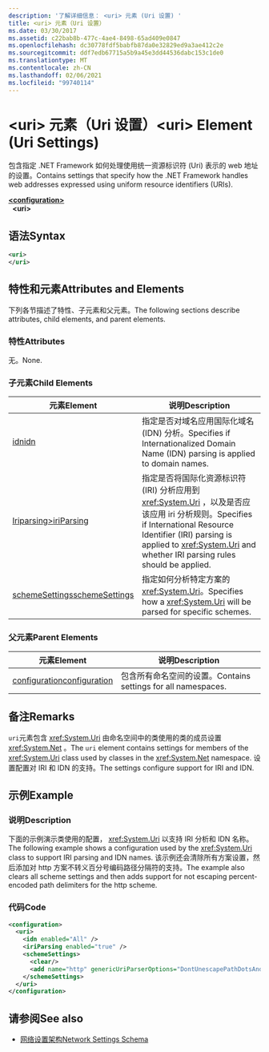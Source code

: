 ```yaml
---
description: '了解详细信息： <uri> 元素 (Uri 设置) '
title: <uri> 元素（Uri 设置）
ms.date: 03/30/2017
ms.assetid: c22bab8b-477c-4ae4-8498-65ad409e0847
ms.openlocfilehash: dc30778fdf5babfb87da0e32829ed9a3ae412c2e
ms.sourcegitcommit: ddf7edb67715a5b9a45e3dd44536dabc153c1de0
ms.translationtype: MT
ms.contentlocale: zh-CN
ms.lasthandoff: 02/06/2021
ms.locfileid: "99740114"
---
```

# <a name="uri-element-uri-settings"></a><span data-ttu-id="37820-103">\<uri> 元素（Uri 设置）</span><span class="sxs-lookup"><span data-stu-id="37820-103">\<uri> Element (Uri Settings)</span></span>

<span data-ttu-id="37820-104">包含指定 .NET Framework 如何处理使用统一资源标识符 (Uri) 表示的 web 地址的设置。</span><span class="sxs-lookup"><span data-stu-id="37820-104">Contains settings that specify how the .NET Framework handles web addresses expressed using uniform resource identifiers (URIs).</span></span>  
  
[**\<configuration>**](../configuration-element.md)  
&nbsp;&nbsp;**\<uri>**  
  
## <a name="syntax"></a><span data-ttu-id="37820-105">语法</span><span class="sxs-lookup"><span data-stu-id="37820-105">Syntax</span></span>  
  
```xml  
<uri>  
</uri>  
```  
  
## <a name="attributes-and-elements"></a><span data-ttu-id="37820-106">特性和元素</span><span class="sxs-lookup"><span data-stu-id="37820-106">Attributes and Elements</span></span>  

 <span data-ttu-id="37820-107">下列各节描述了特性、子元素和父元素。</span><span class="sxs-lookup"><span data-stu-id="37820-107">The following sections describe attributes, child elements, and parent elements.</span></span>  
  
### <a name="attributes"></a><span data-ttu-id="37820-108">特性</span><span class="sxs-lookup"><span data-stu-id="37820-108">Attributes</span></span>  

 <span data-ttu-id="37820-109">无。</span><span class="sxs-lookup"><span data-stu-id="37820-109">None.</span></span>  
  
### <a name="child-elements"></a><span data-ttu-id="37820-110">子元素</span><span class="sxs-lookup"><span data-stu-id="37820-110">Child Elements</span></span>  
  
|<span data-ttu-id="37820-111">**元素**</span><span class="sxs-lookup"><span data-stu-id="37820-111">**Element**</span></span>|<span data-ttu-id="37820-112">**说明**</span><span class="sxs-lookup"><span data-stu-id="37820-112">**Description**</span></span>|  
|-----------------|---------------------|  
|[<span data-ttu-id="37820-113">idn</span><span class="sxs-lookup"><span data-stu-id="37820-113">idn</span></span>](idn-element-uri-settings.md)|<span data-ttu-id="37820-114">指定是否对域名应用国际化域名 (IDN) 分析。</span><span class="sxs-lookup"><span data-stu-id="37820-114">Specifies if Internationalized Domain Name (IDN) parsing is applied to domain names.</span></span>|  
|[<span data-ttu-id="37820-115">Iriparsing></span><span class="sxs-lookup"><span data-stu-id="37820-115">iriParsing</span></span>](iriparsing-element-uri-settings.md)|<span data-ttu-id="37820-116">指定是否将国际化资源标识符 (IRI) 分析应用到 <xref:System.Uri> ，以及是否应该应用 iri 分析规则。</span><span class="sxs-lookup"><span data-stu-id="37820-116">Specifies if International Resource Identifier (IRI) parsing is applied to <xref:System.Uri> and whether IRI parsing rules should be applied.</span></span>|  
|[<span data-ttu-id="37820-117">schemeSettings</span><span class="sxs-lookup"><span data-stu-id="37820-117">schemeSettings</span></span>](schemesettings-element-uri-settings.md)|<span data-ttu-id="37820-118">指定如何分析特定方案的 <xref:System.Uri>。</span><span class="sxs-lookup"><span data-stu-id="37820-118">Specifies how a <xref:System.Uri> will be parsed for specific schemes.</span></span>|  
  
### <a name="parent-elements"></a><span data-ttu-id="37820-119">父元素</span><span class="sxs-lookup"><span data-stu-id="37820-119">Parent Elements</span></span>  
  
|<span data-ttu-id="37820-120">**元素**</span><span class="sxs-lookup"><span data-stu-id="37820-120">**Element**</span></span>|<span data-ttu-id="37820-121">**说明**</span><span class="sxs-lookup"><span data-stu-id="37820-121">**Description**</span></span>|  
|-----------------|---------------------|  
|[<span data-ttu-id="37820-122">configuration</span><span class="sxs-lookup"><span data-stu-id="37820-122">configuration</span></span>](../configuration-element.md)|<span data-ttu-id="37820-123">包含所有命名空间的设置。</span><span class="sxs-lookup"><span data-stu-id="37820-123">Contains settings for all namespaces.</span></span>|  
  
## <a name="remarks"></a><span data-ttu-id="37820-124">备注</span><span class="sxs-lookup"><span data-stu-id="37820-124">Remarks</span></span>  

 <span data-ttu-id="37820-125">`uri`元素包含 <xref:System.Uri> 由命名空间中的类使用的类的成员设置 <xref:System.Net> 。</span><span class="sxs-lookup"><span data-stu-id="37820-125">The `uri` element contains settings for members of the <xref:System.Uri> class used by classes in the <xref:System.Net> namespace.</span></span> <span data-ttu-id="37820-126">设置配置对 IRI 和 IDN 的支持。</span><span class="sxs-lookup"><span data-stu-id="37820-126">The settings configure support for IRI and IDN.</span></span>  
  
## <a name="example"></a><span data-ttu-id="37820-127">示例</span><span class="sxs-lookup"><span data-stu-id="37820-127">Example</span></span>  
  
### <a name="description"></a><span data-ttu-id="37820-128">说明</span><span class="sxs-lookup"><span data-stu-id="37820-128">Description</span></span>  

 <span data-ttu-id="37820-129">下面的示例演示类使用的配置， <xref:System.Uri> 以支持 IRI 分析和 IDN 名称。</span><span class="sxs-lookup"><span data-stu-id="37820-129">The following example shows a configuration used by the <xref:System.Uri> class to support IRI parsing and IDN names.</span></span> <span data-ttu-id="37820-130">该示例还会清除所有方案设置，然后添加对 http 方案不转义百分号编码路径分隔符的支持。</span><span class="sxs-lookup"><span data-stu-id="37820-130">The example also clears all scheme settings and then adds support for not escaping percent-encoded path delimiters for the http scheme.</span></span>  
  
### <a name="code"></a><span data-ttu-id="37820-131">代码</span><span class="sxs-lookup"><span data-stu-id="37820-131">Code</span></span>  
  
```xml  
<configuration>  
  <uri>  
    <idn enabled="All" />  
    <iriParsing enabled="true" />  
    <schemeSettings>  
      <clear/>  
      <add name="http" genericUriParserOptions="DontUnescapePathDotsAndSlashes"/>  
    </schemeSettings>  
  </uri>  
</configuration>  
```  
  
## <a name="see-also"></a><span data-ttu-id="37820-132">请参阅</span><span class="sxs-lookup"><span data-stu-id="37820-132">See also</span></span>

- [<span data-ttu-id="37820-133">网络设置架构</span><span class="sxs-lookup"><span data-stu-id="37820-133">Network Settings Schema</span></span>](index.md)
